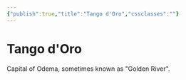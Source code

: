 ```yaml
---
{"publish":true,"title":"Tango d'Oro","cssclasses":""}
---
```


# Tango d'Oro

Capital of Odema, sometimes known as "Golden River". 
